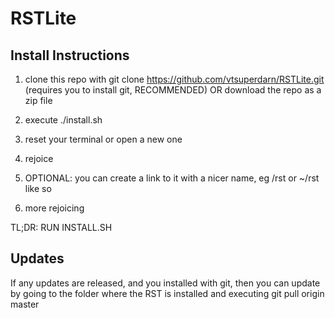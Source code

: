 RSTLite
========

Install Instructions
---------------------

1. clone this repo with 
  git clone https://github.com/vtsuperdarn/RSTLite.git 
(requires you to install git, RECOMMENDED)
OR 
download the repo as a zip file

2. execute 
  ./install.sh

3. reset your terminal or open a new one

4. rejoice

5. OPTIONAL: you can create a link to it with a nicer name, eg /rst or ~/rst like so

6. more rejoicing

TL;DR: RUN INSTALL.SH

Updates
-------------

If any updates are released, and you installed with git, then you can update by going to the folder where the RST is installed and executing
  git pull origin master
